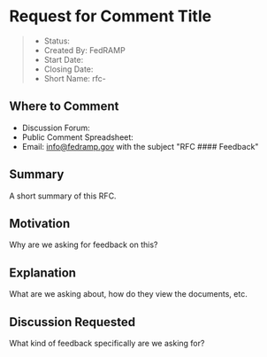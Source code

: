 # Request for Comment Title

> - Status:
> - Created By: FedRAMP
> - Start Date: 
> - Closing Date: 
> - Short Name: rfc-

## Where to Comment

- Discussion Forum: 
- Public Comment Spreadsheet:
- Email: info@fedramp.gov with the subject "RFC #### Feedback"

## Summary

A short summary of this RFC.

## Motivation

Why are we asking for feedback on this?

## Explanation

What are we asking about, how do they view the documents, etc.

## Discussion Requested

What kind of feedback specifically are we asking for?
